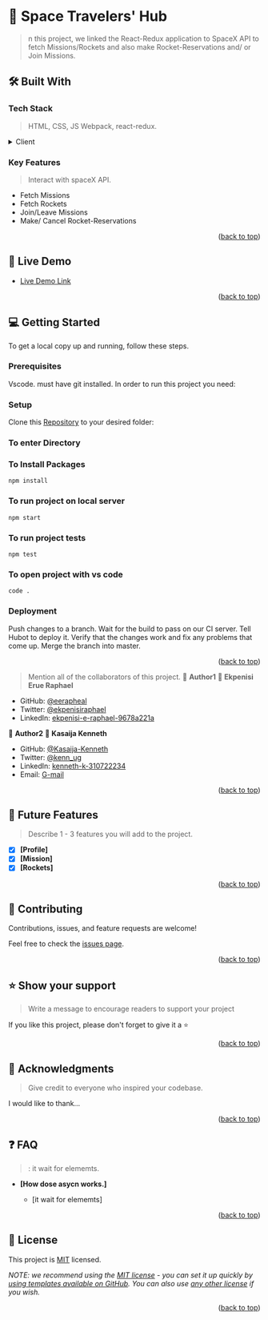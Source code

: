 # 📖 Space Travelers' Hub <a name="Rokect Mission APP: connect to API"></a>

> n this project, we linked the React-Redux application to SpaceX API to fetch Missions/Rockets and also make Rocket-Reservations and/ or Join Missions.

## 🛠 Built With <a name="built-with"></a>

### Tech Stack <a name="tech-stack"></a>

> HTML, CSS, JS Webpack, react-redux.

<details>
  <summary>Client</summary>
  <ul>
    <li><a href="https://reactjs.org/">React.js</a></li>
  </ul>
</details>

<!-- Features -->

### Key Features <a name="Conneting to api server"></a>

> Interact with spaceX API.

- Fetch Missions
- Fetch Rockets
- Join/Leave Missions
- Make/ Cancel Rocket-Reservations

<p align="right">(<a href="#readme-top">back to top</a>)</p>

<!-- LIVE DEMO -->

## 🚀 Live Demo <a name="live-demo"></a>

- [Live Demo Link]()

<p align="right">(<a href="#readme-top">back to top</a>)</p>

<!-- GETTING STARTED -->

## 💻 Getting Started <a name="getting-started"></a>

>

To get a local copy up and running, follow these steps.

### Prerequisites
Vscode. must have git installed.
In order to run this project you need:


### Setup

Clone this [Repository](https://github.com/eerapheal/react-redux-project) to your desired folder:

### To enter Directory
### To Install Packages
`npm install`
### To run project on local server
`npm start`
### To run project tests
`npm test`
### To open project with vs code 
`code .`
 ### Deployment
  Push changes to a branch. Wait for the build to pass on our CI server. Tell Hubot to deploy it. Verify that the changes work and fix any problems that come up. Merge the branch into master.

<p align="right">(<a href="#readme-top">back to top</a>)</p>

> Mention all of the collaborators of this project.
👤 **Author1**
👤 **Ekpenisi Erue Raphael**

- GitHub: [@eerapheal](https://github.com/eerapheal)
- Twitter: [@ekpenisiraphael](https://twitter.com/ekpenisiraphael)
- LinkedIn: [ekpenisi-e-raphael-9678a221a](https://www.linkedin.com/in/ekpenisi-e-raphael-9678a221a/)

👤 **Author2**
👤 **Kasaija Kenneth**
- GitHub: [@Kasaija-Kenneth](https://github.com/Kasaija-Kenneth)
- Twitter: [@kenn_ug](https://twitter.com/@kenn_ug)
- LinkedIn: [kenneth-k-310722234](https://linkedin.com/in/kenneth-k-310722234)
- Email: [G-mail](kasaijak@gmail.com)

<p align="right">(<a href="#readme-top">back to top</a>)</p>

<!-- FUTURE FEATURES -->

## 🔭 Future Features <a name="future-features"></a>

> Describe 1 - 3 features you will add to the project.

- [x] **[Profile]**
- [x] **[Mission]**
- [x] **[Rockets]**

<p align="right">(<a href="#readme-top">back to top</a>)</p>

<!-- CONTRIBUTING -->

## 🤝 Contributing <a name="contributing"></a>

Contributions, issues, and feature requests are welcome!

Feel free to check the [issues page](https://github.com/eerapheal/react-redux-project/issues/).

<p align="right">(<a href="#readme-top">back to top</a>)</p>

<!-- SUPPORT -->

## ⭐️ Show your support <a name="support"></a>

> Write a message to encourage readers to support your project

If you like this project, please don't forget to give it a ⭐️

<p align="right">(<a href="#readme-top">back to top</a>)</p>

<!-- ACKNOWLEDGEMENTS -->

## 🙏 Acknowledgments <a name="acknowledgements"></a>

> Give credit to everyone who inspired your codebase.

I would like to thank...

<p align="right">(<a href="#readme-top">back to top</a>)</p>

<!-- FAQ (optional) -->

## ❓ FAQ <a name="faq"></a>

> : it  wait for elememts.

- **[How dose asycn works.]**

  - [it  wait for elememts]


<p align="right">(<a href="#readme-top">back to top</a>)</p>

<!-- LICENSE -->

## 📝 License <a name="license"></a>

This project is [MIT](./LICENSE) licensed.

_NOTE: we recommend using the [MIT license](https://choosealicense.com/licenses/mit/) - you can set it up quickly by [using templates available on GitHub](https://docs.github.com/en/communities/setting-up-your-project-for-healthy-contributions/adding-a-license-to-a-repository). You can also use [any other license](https://choosealicense.com/licenses/) if you wish._

<p align="right">(<a href="#readme-top">back to top</a>)</p>